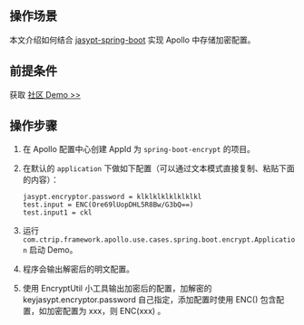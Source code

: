 ## 操作场景

本文介绍如何结合 [jasypt-spring-boot](https://github.com/ulisesbocchio/jasypt-spring-boot) 实现 Apollo 中存储加密配置。

## 前提条件

获取 [社区 Demo >>](https://github.com/ctripcorp/apollo-use-cases/tree/master/spring-boot-encrypt)

## 操作步骤
1. 在 Apollo 配置中心创建 AppId 为 `spring-boot-encrypt` 的项目。
2. 在默认的 `application` 下做如下配置（可以通过文本模式直接复制、粘贴下面的内容）：

    ```properties
    jasypt.encryptor.password = klklklklklklklkl
    test.input = ENC(Ore69lUopDHL5R8Bw/G3bQ==)
    test.input1 = ckl
    ```
3. 运行 `com.ctrip.framework.apollo.use.cases.spring.boot.encrypt.Application` 启动 Demo。
4. 程序会输出解密后的明文配置。
5. 使用 EncryptUtil 小工具输出加密后的配置，加解密的 keyjasypt.encryptor.password 自己指定，添加配置时使用 ENC() 包含配置，如加密配置为 xxx，则 ENC(xxx) 。  
